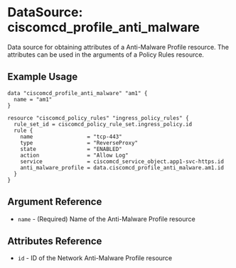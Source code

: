 # DataSource: ciscomcd_profile_anti_malware
Data source for obtaining attributes of a Anti-Malware Profile resource.  The attributes can be used in the arguments of a Policy Rules resource.

## Example Usage
```hcl
data "ciscomcd_profile_anti_malware" "am1" {
  name = "am1"
}

resource "ciscomcd_policy_rules" "ingress_policy_rules" {
  rule_set_id = ciscomcd_policy_rule_set.ingress_policy.id
  rule {
    name                 = "tcp-443"
    type                 = "ReverseProxy"
    state                = "ENABLED"
    action               = "Allow Log"
    service              = ciscomcd_service_object.app1-svc-https.id
    anti_malware_profile = data.ciscomcd_profile_anti_malware.am1.id
  }
}
```

## Argument Reference
* `name` - (Required) Name of the Anti-Malware Profile resource

## Attributes Reference
* `id` - ID of the Network Anti-Malware Profile resource